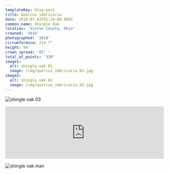```yaml
---
templateKey: blog-post
title: Quercus imbricaria
date: 2018-07-03T01:24:00.000Z
common_name: Shingle Oak
location: 'Vinton County, Ohio'
crowned: '2014'
photographed: '2018'
circumference: 214.7”
height: 94’
crown_spread: '83’ '
total_af_points: '330'
image1:
  alt: shingle oak 01
  image: /img/quercus_imbricaria_01.jpg
image2:
  alt: shingle oak 02
  image: /img/quercus_imbricaria_02.jpg
---
```

![shingle oak 03](/img/quercus_imbricaria_03.jpg "shingle oak 03")

<iframe width="100%" height="166" scrolling="no" frameborder="no" allow="autoplay" src="https://w.soundcloud.com/player/?url=https%3A//api.soundcloud.com/tracks/578645949&color=%23505a38&auto_play=false&hide_related=false&show_comments=true&show_user=true&show_reposts=false&show_teaser=true"></iframe>

![shingle oak man ](/img/quercus_imbricaria_04.jpg "shingle oak man")

